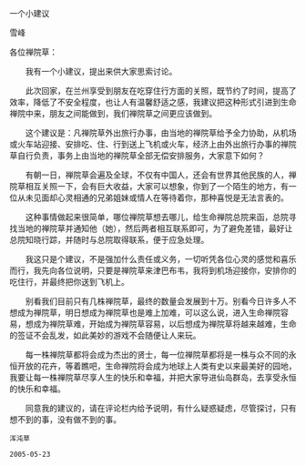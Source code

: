 一个小建议

雪峰


各位禅院草：

　　我有一个小建议，提出来供大家思索讨论。

　　此次回家，在兰州享受到朋友在吃穿住行方面的关照，既节约了时间，提高了效率，降低了不安全程度，也让人有温馨舒适之感，我建议把这种形式引进到生命禅院中来，朋友之间能做到，我们禅院草之间更应该做到。

　　这个建议是：凡禅院草外出旅行办事，由当地的禅院草给予全力协助，从机场或火车站迎接、安排吃、住、行到送上飞机或火车，经济上由外出旅行办事的禅院草自行负责，事务上由当地的禅院草全部无偿安排服务，大家意下如何？

　　有朝一日，禅院草会遍及全球，不仅有中国人，还会有世界其他民族的人，禅院草相互关照一下，会有巨大收益，大家可以想象，你到了一个陌生的地方，有一位从未见面却心灵相通的兄弟姐妹或情人在等待着你，那种喜悦是无法言表的。

　　这种事情做起来很简单，哪位禅院草想去哪儿，给生命禅院总院来函，总院寻找当地的禅院草并通知他（她），然后两者相互联系即可，为了避免差错，最好让总院知晓行踪，并随时与总院取得联系，便于应急处理。

　　我这只是个建议，不是强加什么责任或义务，一切听凭各位心灵的感觉和喜乐而行，我先向各位说明，只要是禅院草来津巴布韦，我将到机场迎接你，安排你的吃住行，并最终把你送到飞机上。

　　别看我们目前只有几株禅院草，最终的数量会发展到十万。别看今日许多人不想成为禅院草，明日想成为禅院草也是难上加难，可以这么说，进入生命禅院容易，想成为禅院草难，开始成为禅院草容易，以后想成为禅院草将越来越难，生命的签证不会乱发，如此美妙的游戏不会随便让人来玩。

　　每一株禅院草都将会成为杰出的贤士，每一位禅院草都将是一株与众不同的永恒开放的花卉，等着瞧吧，生命禅院将会成为地球上人类有史以来最美好的园地，我要让每一株禅院草尽享人生的快乐和幸福，并把大家导进仙岛群岛，去享受永恒的快乐和幸福。

　　同意我的建议的，请在评论栏内给予说明，有什么疑惑疑虑，尽管探讨，只有想不到的事，没有做不到的事。

    浑沌草

    2005-05-23



